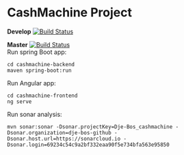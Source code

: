# CashMachine Project
**Develop** [![Build Status](https://travis-ci.com/Dje-Bos/cashmachine.svg?branch=develop)](https://travis-ci.com/Dje-Bos/cashmachine)

**Master** [![Build Status](https://travis-ci.com/Dje-Bos/cashmachine.svg?branch=master)](https://travis-ci.com/Dje-Bos/cashmachine)  
Run spring Boot app:
```
cd cashmachine-backend
maven spring-boot:run
```
Run Angular app:
```
cd cashmachine-frontend
ng serve
```
Run sonar analysis:  
```
mvn sonar:sonar -Dsonar.projectKey=Dje-Bos_cashmachine -Dsonar.organization=dje-bos-github -Dsonar.host.url=https://sonarcloud.io -Dsonar.login=69234c54c9a2bf332eaa90f5e734bfa563e95850
```
